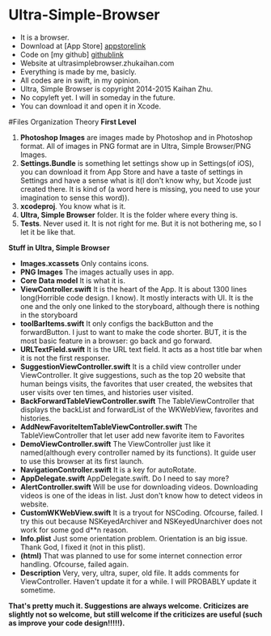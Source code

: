 # Ultra-Simple-Browser
* It is a browser.
* Download at [App Store] [appstorelink]
* Code on [my github] [githublink]
* Website at ultrasimplebrowser.zhukaihan.com
* Everything is made by me, basicly. 
* All codes are in swift, in my opinion. 
* Ultra, Simple Browser is copyright 2014-2015 Kaihan Zhu.
* No copyleft yet. I will in someday in the future.
* You can download it and open it in Xcode. 

#Files Organization Theory
**First Level**

1. **Photoshop Images** are images made by Photoshop and in Photoshop format. All of images in PNG format are in Ultra, Simple Browser/PNG Images. 
2. **Settings.Bundle** is something let settings show up in Settings(of iOS), you can download it from App Store and have a taste of settings in Settings and have a sense what is it(I don't know why, but Xcode just created there. It is kind of (a word here is missing, you need to use your imagination to sense this word)).
3. **xcodeproj**. You know what is it.
4. **Ultra, Simple Browser** folder. It is the folder where every thing is. 
5. **Tests**. Never used it. It is not right for me. But it is not bothering me, so I let it be like that.

**Stuff in Ultra, Simple Browser**

* **Images.xcassets** Only contains icons. 
* **PNG Images** The images actually uses in app. 
* **Core Data model** It is what it is. 
* **ViewController.swift** It is the heart of the App. It is about 1300 lines long(Horrible code design. I know). It mostly interacts with UI. It is the one and the only one linked to the storyboard, although there is nothing in the storyboard
* **toolBarItems.swift** It only configs the backButton and the forwardButton. I just to want to make the code shorter. BUT, it is the most basic feature in a browser: go back and go forward. 
* **URLTextField.swift** It is the URL text field. It acts as a host title bar when it is not the first responser. 
* **SuggestionViewController.swift** It is a child view controller under ViewController. It give suggestions, such as the top 20 website that human beings visits, the favorites that user created,                   the websites that user visits over ten times, and histories user visited. 
* **BackForwardTableViewController.swift** The TableViewController that displays the backList and forwardList of the WKWebView, favorites and histories. 
* **AddNewFavoriteItemTableViewController.swift** The TableViewController that let user add new favorite item to Favorites
* **DemoViewController.swift** The ViewController just like it named(although every controller named by its functions). It guide user to use this browser at its first launch. 
* **NavigationController.swift** It is a key for autoRotate.
* **AppDelegate.swift** AppDelegate.swift. Do I need to say more?
* **AlertController.swift** Will be use for downloading videos. Downloading videos is one of the ideas in list. Just don't know how to detect videos in website.
* **CustomWKWebView.swift** It is a tryout for NSCoding. Ofcourse, failed. I try this out because NSKeyedArchiver and NSKeyedUnarchiver does not work for some god d**n reason. 
* **Info.plist** Just some orientation problem. Orientation is an big issue. Thank God, I fixed it (not in this plist). 
* **(html)** That was planned to use for some internet connection error handling. Ofcourse, failed again.
* **Description** Very, very, ultra, super, old file. It adds comments for ViewController. Haven't update it for a while. I will PROBABLY update it sometime. 

**That's pretty much it. Suggestions are always welcome. Criticizes are slightly not so welcome, but still welcome if the criticizes are useful (such as improve your code design!!!!!).**

[appstorelink]: http://itunes.apple.com/us/app/ultra-simple-browser/id952551914?mt=8
[githublink]: http://github.com/zhukaihan/Ultra-Simple-Browser

